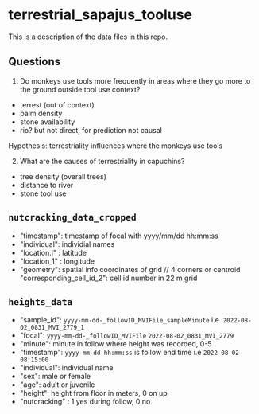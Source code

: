 # terrestrial_sapajus_tooluse
This is a description of the data files in this repo.
## Questions

1. Do monkeys use tools more frequently in areas where they go more to the ground outside tool use context?
  - terrest (out of context)
  - palm density
  - stone availability
  - rio? but not direct, for prediction not causal
  
Hypothesis: terrestriality influences where the monkeys use tools
  
2. What are the causes of terrestriality in capuchins?
 - tree density (overall trees)
 - distance to river
 - stone tool use


## `nutcracking_data_cropped`
- "timestamp": timestamp of focal with yyyy/mm/dd hh:mm:ss
- "individual": individial names
- "location.l"  : latitude             
- "location_1" : longitude             
- "geometry": spatial info coordinates of grid // 4 corners or centroid                
"corresponding_cell_id_2": cell id number in 22 m grid

## `heights_data`
- "sample_id": `yyyy-mm-dd-_followID_MVIFile_sampleMinute`  i.e. `2022-08-02_0831_MVI_2779_1`
- "focal": `yyyy-mm-dd-_followID_MVIFile` `2022-08-02_0831_MVI_2779`
- "minute": minute in follow where height was recorded, 0-5   
- "timestamp": `yyyy-mm-dd hh:mm:ss` is follow end time i.e `2022-08-02 08:15:00`
- "individual": individual name  
- "sex": male or female         
- "age": adult or juvenile         
- "height": height from floor in meters, 0 on up
- "nutcracking" : 1 yes during follow, 0 no
